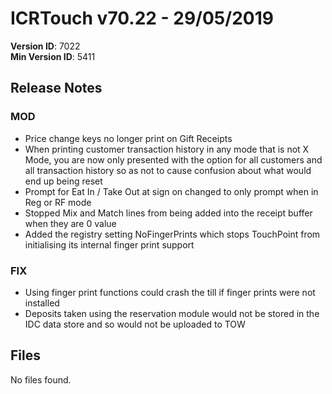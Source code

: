 # ICRTouch v70.22 - 29/05/2019

__Version ID__: 7022
<br>__Min Version ID__: 5411

## Release Notes
### MOD
- Price change keys no longer print on Gift Receipts
- When printing customer transaction history in any mode that is not X Mode, you are now only presented with the option for all customers and all transaction history so as not to cause confusion about what would end up being reset
- Prompt for Eat In / Take Out at sign on changed to only prompt when in Reg or RF mode
- Stopped Mix and Match lines from being added into the receipt buffer when they are 0 value
- Added the registry setting NoFingerPrints which stops TouchPoint from initialising its internal finger print support

### FIX
- Using finger print functions could crash the till if finger prints were not installed
- Deposits taken using the reservation module would not be stored in the IDC data store and so would not be uploaded to TOW

## Files
No files found.

